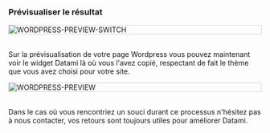 ### Prévisualiser le résultat

<div style="border: thin solid lightgrey;">
  <img
    alt="WORDPRESS-PREVIEW-SWITCH"
    src="https://raw.githubusercontent.com/multi-coop/datami-documentation-content/main/images/wordpress/wordpress-preview-help-fr.png"
    />
</div>
<br>

Sur la prévisualisation de votre page Wordpress vous pouvez maintenant voir le widget Datami là où vous l'avez copié, respectant de fait le thème que vous avez choisi pour votre site.

<div style="border: thin solid lightgrey;">
  <img
    alt="WORDPRESS-PREVIEW"
    src="https://raw.githubusercontent.com/multi-coop/datami-documentation-content/main/images/wordpress/wordpress-preview.png"
    />
</div>
<br>

Dans le cas où vous rencontriez un souci durant ce processus n'hésitez pas à nous contacter, vos retours sont toujours utiles pour améliorer Datami.
